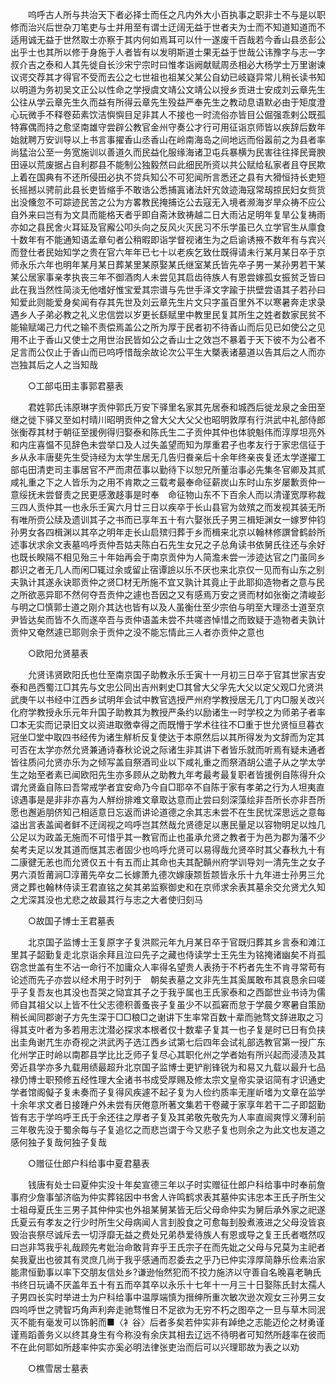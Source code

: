 <!-- { "loadSidebar": true } -->
　　呜呼古人所与共治天下者必择士而任之凡内外大小百执事之职非士不与是以职修而治兴后世杂刀笔吏与士并用至有谓士迂阔无益于世者夫为士而不知道知道而不适用诚无益于世然取士亦察于其内何如焉耳可以什一遂废千百哉若今香山县丞彭公出乎士也其所以修于身施于人者皆有以发明斯道士果无益于世哉公讳豫字与志一字叔介吉之泰和人其先徙自长沙宋宁宗时曰惟孝诣阙献赋周丞相必大杨学士万里谢谏议谔交荐其才得官不受而去公之七世祖也祖某父某公自幼已岐嶷异常儿稍长读书知以明道为务初吴文正公以性命之学授虞文靖公文靖公以授乡贡进士安成刘云章先生公往从学云章先生久而益有所得云章先生殁益严奉先生之教动息语默必由于矩度澄心玩微手不释卷茹素饮洁懙懙目足非其人不接也一时流俗亦皆目公倔强乖剌公既孤特寡偶而持之愈坚南雄守尝辟公教官金州守奏公才行可用征诣京师皆以疾辞后数年始就聘万安训导以上书言事擢香山丞香山在岭南海岛之间地远而俗嚣前之为县者率尚猛治公至一务宽施训以善道久而民益化服缘海诸卫屯兵暴横为民害往往择民膏腴田诬以荒废据占自利郡县不能制公独毅然曰此细民所资以共公赋给私家者且夺民欺上着在国典有不还所侵田必执不贷兵知公不可犯闻所言悉还之县有大猾恒持长吏短长摇撼以骋前此县长吏皆缩手不敢诰公悉捕寘诸法奸宄敛迹海寇常刼掠民妇女赀货出没儵忽不可踪迹民苦之公为方畧教民掩捕讫公去寇无入境者濒海岁旱众祷不应公自外来曰岂有为文具而能格天者乎即自斋沐致祷越二日大雨沾足明年复旱公复祷雨亦如之县民舍火耳延及官廨公叩头向之反风火灭民习不乐学虽已久立学官生从廪食十数年有不能通知语孟章句者公稍暇即诣学督视诸生为之启谕诱掖不数年有与宾兴而登仕者民始知学之贵在官六年年已七十以老疾乞致仕既得请未行某月某日卒于京师永乐六年也明年某月某日葬某里某原娶某氏继室某氏皆先卒子男一某孙男若干某某公居家事亲孝执丧三年不御酒肉人未尝见其启齿待族人有恩尝嫁孤女振贫乏皆曰此在我当然性简淡无他嗜好惟宝爱其宗谱与先世手泽文字踰于拱壁尝语其子若孙曰知爱此则能爱身矣闻有存其先世及刘云章先生片文只字虽百里外不以寒暑奔走求录遇乡人子弟必教之礼义忠信尝以岁更长繇赋里中教里民复其所生之姓者数家民贫不能输赋竭己力代之输不责偿焉盖公之所为厚于民者初不待香山而后见已如使公之见用不止于香山又使士之用世治民皆如公之香山士之效岂不暴着于天下彼不为公者不足言而公仅止于香山而已呜呼惜哉余故论次公平生大槩表诸墓道以告其后之人而亦岂独其后之人之当知哉 

　　○工部屯田主事郭君墓表 

　　君姓郭氏讳原琳字贡仲郭氏万安下驿里名家其先居泰和城西后徙龙泉之金田至继之徙下驿又至如村晴川昭明贡仲之曾大父大父父也昭明敦厚有行洪武中礼部侍郎张衡荐其材于朝征至援例得归娶泰和陈氏生二子贡仲其仲也体貌魁伟而淳厚坦亮外和内庄喜愠不见辞色未尝举口及人过失盖望而知为厚重君子也孝友行于家忠信征于乡从永丰唐斐先生受诗经为太学生居无几告归飬亲后十余年终亲丧复还太学遂擢工部屯田清吏司主事居官不严而肃莅事以勤待下以恕兄所董治事必先集冬官卿及其贰咸礼重之下之人皆乐为之用不肯欺之三载考最奉命征薪炭山东时山东岁屡歉贡仲一意绥抚未尝督责之民更感激趍事是时奉　命征物山东不下百余人而以清谨宽厚称裁三四人贡仲其一也永乐壬寅六月廿三日以疾卒于长山县官为敛殡之而发视其装无所有唯所赍公牍及遗训其子之书而已享年五十有六娶张氏子男三楫矩渊女一嫁罗仲钧孙男女各四楫渊以其卒之明年走长山启殡归葬于乡而楫来北京以翰林修譔曾鹤龄所述事状求余文表墓呜呼贡仲吾姑夫陈白石先生女兄之子总角读书依舅氏往还与余好也既长睽隔不相见殆三十年始再会于南京贡仲为人简澹未尝一涉迹达官之门虽同乡郡识之者无几人而闲□辄过余或留止宿谭譣以乐不厌也来北京仅一见而有山东之别夫孰计其遂永诀耶贡仲之贤□材无所施不宜又孰计其竟止于此耶抑造物者之意与民之所欲恶异耶不然何夺吾贡仲之遽也吾因之又有感焉万安之贤而材如张衡之清峻彭与明之□慎郭士道之刚介其达也皆有以及人虽衡仕至少宗伯与明至大理丞士道至京尹皆达矣而皆不久而遂卒吾与贡仲语盖未尝不共嗟咨悼惜之而致疑于造物者夫孰计贡仲又奄然遽已耶则余于贡仲之没不能忘情此三人者亦贡仲之意也 

　　○欧阳允贤墓表 

　　允贤讳贤欧阳氏也仕至南京国子助教永乐壬寅十一月初三日卒于官其世家吉安泰和邑西蜀江□其先与文忠公同出吉州剌史□其曾大父孚先大父以定父观□允贤洪武庚午以书经中江西乡试明年会试中教官选授严州府学教授居无几丁内□服关改兴化府学教授永乐元年升国子助教其为教授严条约以励诸生一时学校之为师弟子者率□本无实而记录旧文以资进取徼幸得之而既懵于学术往往不□重于世允贤恒旦暮衣冠坐□堂中取四书经传为诸生觧析反复使达于本原然后以其所得发为文辞而为定其可否在太学亦然允贤兼通诗春秋论说之际诸生非其讲下者皆乐就而听焉有疑未通者皆往质问允贤亦乐为之倾写盖自祭酒司业以下咸礼重之而祭酒胡公遣子从之学太学生之始至者素已闻欧阳先生亦多顾从之助教九年考最考最复职者皆援例自陈得升众谓允贤盍自陈曰吾常戒学者宜安命乃今自□耶卒不自陈于家有孝弟之行为人坦夷直谅遇事是是非非亦喜为人觧纷排难文章取达意而止尝曰刻深藻绘非吾所长亦非吾所愿也邂逅朋侪知己相适意日忘返而讲论道德之余其志未尝不在生民忧深思远之意每溢出言表盖闻者鲜不迂阔视之呜呼岂其然哉允贤德足以惠民量足以容物明足以烛几公足以为政盖无施而不可惜乎其一教官而止也虽承允贤之教者于为邑为郡为藩不少矣考夫足以发其道而惬其志者固少也呜呼允贤可以易得哉允贤卒时其父春秋九十有二康徤无恙也而允贤仅五十有五而止其命也夫其配贑州府学训导刘一清先生之女子男六湏哲莆涧□淳莆先卒女二长嫁萧九德次嫁康颒哲颒皆永乐十九年进士孙男三允贤之葬也翰林侍读王君直铭之矣其弟监察御史和在京师求余表其墓余交允贤尤久知之尤深其没也尤悲之故最其行与志之大者使归刻马 

　　○故国子博士王君墓表 

　　北京国子监博士王复原字子复洪熙元年九月某日卒于官既归葬其乡言泰和滩江里其子韶勤复走北京诣余拜且泣曰先子之藏也侍读学士王先生为铭掩诸幽矣不肖孤窃念世盖有生不沾一命行不加庸众人率得名望贵人表扬于不朽者先生不肯寻常苟有论述而先子亦尝以经术用于时列于　朝矣表墓之文非先生其奚属敢布其哀恳余曰嗟乎子复吾友也其没也吾哭之恸宜其子之于我乎属也王氏家泰和之西鄙世业书诗为儒师自其祖父以上皆不仕父志德积善蚤丧子复虽少不以孤窘而怠于学晨夕寒暑自策励稍长闻同郡谢子方先生深于□□稂□之谢讲下生率常百数十辈而驰骛文辞进取之习得其支叶者为多若用志沈潜必探求本根者仅十数辈子复其一也子复是时已日有负挟出圭角谢芁生亦奇视之洪武丙子选江西乡试第七后四年会试礼部选教官第一授广东化州学正时岭以南郡县学比比乏师子复尽心其职化州之学者始有所兴起而浸渍及其旁近县学亦多九载用绩最超升北京国子监博士更铲削锋锐为和易又九载以最升七品禄仍博士职预修五经性理大全诸书书成受厚赐及修太宗文皇帝实录诏简有才识通史学者馆阁儗子复未奏而子复得风疾遽不起子复为人俭约质率无崖岓嗜为文章在监学十余年求文者日接踵户外未尝有厌倦意所著文集若干卷藏于家享年若干二子即韶勤皆有志于学呜呼王氏于余还往之厚者子复及其弟敬先敬先为人率直闿爽惇义薄利前三年敬先没于蜀余每与子复追忆之而悲岂谓于今又悲子复也则余之为此文也友道之感何独子复哉何独子复哉 

　　○赠征仕郎户科给事中夏君墓表 

　　钱唐有处士曰夏仲实没十年矣宣德三年以子时实赠征仕郎户科给事中时奉前詹事府少詹事邹济临为仲实葬铭因中书舍人许鸣鹤求表其墓仲实讳忠本王氏子所生父士祖母夏氏生三男子其仲仲实也外祖某舅某皆无后父母命仲实为舅后承外家之祀遂氏夏云有孝友之行少时所生父母病闻人言刲股食之可愈每刲股煮液进之父母没皆哀毁治丧祭尽诚斥去一切浮靡无益之费处兄弟恭爱待族人有恩或导之复王氏者嘅然叹曰岂非笃我乎礼哉顾先考妣治命敢背弃乎王氏宗子在而先妣之父母与兄莫为主祀者矣我夏出也彼其有灵庶几尚于我乎感通而忍委去之乎乃已仲实淳厚简静乐俭素治家能肃恒勤事以率下交朋友信处乡?谦逊怡然犯而不挍力施济以守善自名晚喜老聃氏书终日玩诵不厌盖年五十有五而卒其卒以永乐十七年十一月三十日娶陈氏封太孺人子男四长实时举进士为户科给事中温厚端慎为搢绅所重次敏次逊次观女三孙男三女四呜呼世之骋智巧角声利奔走驰骛惟日不足欲为无穷不朽之图卒之一旦与草木同泯灭不能有毫发可以饰躬而■〈衤谷〉后者多矣若仲实非有踔绝之志能迈伦之材勇谨谨焉蹈善务义以终其身生有今称没有余庆其相去辽远不待明者可知然所趍率在彼而不在此何耶如所趍率仲实亦奚必明法律张吏治而后可以兴理耶故为表之以劝 

　　○樵雪居士墓表 

